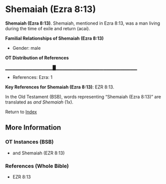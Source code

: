 # Shemaiah (Ezra 8:13)
**Shemaiah (Ezra 8:13)**. 
Shemaiah, mentioned in Ezra 8:13, was a man living during the time of exile and return (acai). 




**Familial Relationships of Shemaiah (Ezra 8:13)**


* Gender: male


**OT Distribution of References**

▁▁▁▁▁▁▁▁▁▁▁▁▁▁█▁▁▁▁▁▁▁▁▁▁▁▁▁▁▁▁▁▁▁▁▁▁▁▁
* References: Ezra: 1



**Key References for Shemaiah (Ezra 8:13)**: 
EZR 8:13. 


In the Old Testament (BSB), words representing “Shemaiah (Ezra 8:13)” are translated as 
*and Shemaiah* (1x). 




Return to [Index](00-Index.md)

## More Information

### OT Instances (BSB)

* and Shemaiah (EZR 8:13)



### References (Whole Bible)

* EZR 8:13



